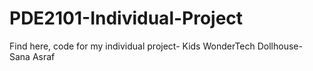 # PDE2101-Individual-Project
Find here, code for my individual project- Kids WonderTech Dollhouse- Sana Asraf
